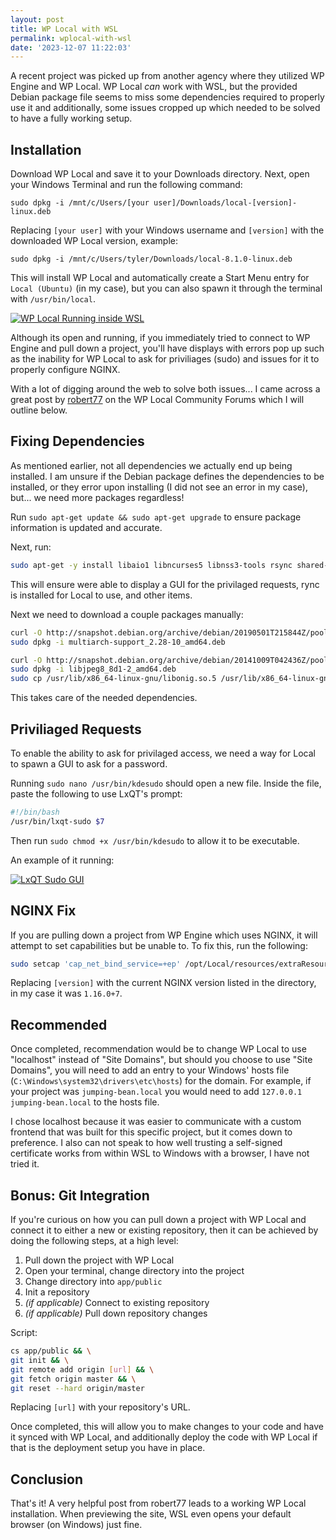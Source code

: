 ```yaml
---
layout: post
title: WP Local with WSL
permalink: wplocal-with-wsl
date: '2023-12-07 11:22:03'
---
```


A recent project was picked up from another agency where they utilized WP Engine and WP Local. WP Local *can* work with WSL, but the provided Debian package file seems to miss some dependencies required to properly use it and additionally, some issues cropped up which needed to be solved to have a fully working setup.

## Installation

Download WP Local and save it to your Downloads directory. Next, open your Windows Terminal and run the following command:

`sudo dpkg -i /mnt/c/Users/[your user]/Downloads/local-[version]-linux.deb`

Replacing `[your user]` with your Windows username and `[version]` with the downloaded WP Local version, example:

`sudo dpkg -i /mnt/c/Users/tyler/Downloads/local-8.1.0-linux.deb`

This will install WP Local and automatically create a Start Menu entry for `Local (Ubuntu)` (in my case), but you can also spawn it through the terminal with `/usr/bin/local`.

[![WP Local Running inside WSL](/assets/images/posts/wplocal_running.png)](/assets/images/posts/wplocal_running.png)

Although its open and running, if you immediately tried to connect to WP Engine and pull down a project, you'll have displays with errors pop up such as the inability for WP Local to ask for priviliages (sudo) and issues for it to properly configure NGINX.

With a lot of digging around the web to solve both issues... I came across a great post by [robert77](https://community.localwp.com/u/robert77) on the WP Local Community Forums which I will outline below.

## Fixing Dependencies

As mentioned earlier, not all dependencies we actually end up being installed. I am unsure if the Debian package defines the dependencies to be installed, or they error upon installing (I did not see an error in my case), but... we need more packages regardless!

Run `sudo apt-get update && sudo apt-get upgrade` to ensure package information is updated and accurate.

Next, run:

```bash
sudo apt-get -y install libaio1 libncurses5 libnss3-tools rsync shared-mime-info desktop-file-utils libxshmfence1 libglu1 libatk1.0-0 libatk-bridge2.0-0 libgtk2.0-0 libgtk-3-0 libgbm-dev libasound2 libnuma-dev libxslt1.1 lxqt-sudo libzip4
```

This will ensure were able to display a GUI for the privilaged requests, rync is installed for Local to use, and other items.

Next we need to download a couple packages manually:

```bash
curl -O http://snapshot.debian.org/archive/debian/20190501T215844Z/pool/main/g/glibc/multiarch-support_2.28-10_amd64.deb
sudo dpkg -i multiarch-support_2.28-10_amd64.deb
```

```bash
curl -O http://snapshot.debian.org/archive/debian/20141009T042436Z/pool/main/libj/libjpeg8/libjpeg8_8d1-2_amd64.deb
sudo dpkg -i libjpeg8_8d1-2_amd64.deb
sudo cp /usr/lib/x86_64-linux-gnu/libonig.so.5 /usr/lib/x86_64-linux-gnu/libonig.so.4
```

This takes care of the needed dependencies.

## Priviliaged Requests

To enable the ability to ask for privilaged access, we need a way for Local to spawn a GUI to ask for a password.

Running `sudo nano /usr/bin/kdesudo` should open a new file. Inside the file, paste the following to use LxQT's prompt:

```bash
#!/bin/bash
/usr/bin/lxqt-sudo $7
```

Then run `sudo chmod +x /usr/bin/kdesudo` to allow it to be executable.

An example of it running:

[![LxQT Sudo GUI](/assets/images/posts/wplocal_sudo.png)](/assets/images/posts/wplocal_sudo.png)

## NGINX Fix

If you are pulling down a project from WP Engine which uses NGINX, it will attempt to set capabilities but be unable to. To fix this, run the following:

```bash
sudo setcap 'cap_net_bind_service=+ep' /opt/Local/resources/extraResources/lightning-services/nginx-[version]/bin/linux/sbin/nginx`
```

Replacing `[version]` with the current NGINX version listed in the directory, in my case it was `1.16.0+7`.

## Recommended

Once completed, recommendation would be to change WP Local to use "localhost" instead of "Site Domains", but should you choose to use "Site Domains", you will need to add an entry to your Windows' hosts file (`C:\Windows\system32\drivers\etc\hosts`) for the domain. For example, if your project was `jumping-bean.local` you would need to add `127.0.0.1  jumping-bean.local` to the hosts file.

I chose localhost because it was easier to communicate with a custom frontend that was built for this specific project, but it comes down to preference. I also can not speak to how well trusting a self-signed certificate works from within WSL to Windows with a browser, I have not tried it.

## Bonus: Git Integration

If you're curious on how you can pull down a project with WP Local and connect it to either a new or existing repository, then it can be achieved by doing the following steps, at a high level:

1. Pull down the project with WP Local
2. Open your terminal, change directory into the project
3. Change directory into `app/public`
4. Init a repository
5. *(if applicable)* Connect to existing repository
6. *(if applicable)* Pull down repository changes

Script:

```bash
cs app/public && \
git init && \
git remote add origin [url] && \
git fetch origin master && \
git reset --hard origin/master
```

Replacing `[url]` with your repository's URL.

Once completed, this will allow you to make changes to your code and have it synced with WP Local, and additionally deploy the code with WP Local if that is the deployment setup you have in place.

## Conclusion

That's it! A very helpful post from robert77 leads to a working WP Local installation. When previewing the site, WSL even opens your default browser (on Windows) just fine.
